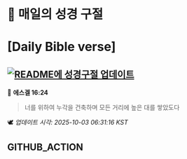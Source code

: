 # 🙏 매일의 성경 구절
# [Daily Bible verse]
## [![README에 성경구절 업데이트](https://github.com/DONGSUKA/first_test/actions/workflows/update-readme-bible.yml/badge.svg)](https://github.com/DONGSUKA/first_test/actions/workflows/update-readme-bible.yml)
<!-- START_BIBLE_VERSE -->
📖 **에스겔 16:24**
> 너를 위하여 누각을 건축하며 모든 거리에 높은 대를 쌓았도다

🕊️ _업데이트 시각: 2025-10-03 06:31:16 KST_
  <!-- END_BIBLE_VERSE -->
## GITHUB_ACTION
